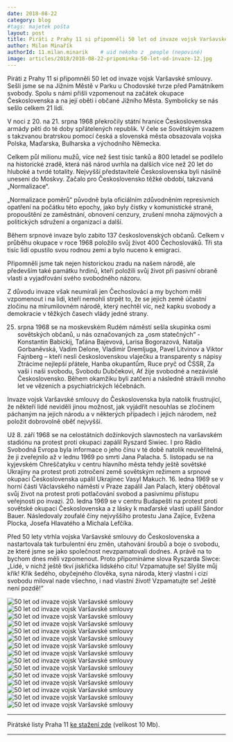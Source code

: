 ```yaml
---
date: 2018-08-22
category: blog
#tags: majetek pošta
layout: post
title: Piráti z Prahy 11 si připomněli 50 let od invaze vojsk Varšavské smlouvy
author: Milan Minařík
authorId: 11.milan.minarik    # uid nekoho z _people (nepoviné)
image: articles/2018/2018-08-22-pripominka-50-let-od-invaze-12.jpg
---
```


Piráti z Prahy 11 si připomněli 50 let od invaze vojsk Varšavské smlouvy. Sešli jsme se na Jižním Městě v Parku u Chodovské tvrze před Památníkem svobody. Spolu s námi přišli vzpomenout na začátek okupace Československa a na její oběti i občané Jižního Města. Symbolicky se nás sešlo celkem 21 lidí.

V noci z 20. na 21. srpna 1968 překročily státní hranice Československa armády pěti do té doby spřátelených republik. V čele se Sovětským svazem s takzvanou bratrskou pomocí česká a slovenská města obsazovala vojska Polska, Maďarska, Bulharska a východního Německa. 
 
Celkem půl milionu mužů, více než šest tisíc tanků a 800 letadel se podílelo na historické zradě, která náš národ uvrhla na dalších více než 20 let do hluboké a tvrdé totality. Nejvyšší představitelé Československa byli násilně uneseni do Moskvy.  Začalo pro Československo těžké období, takzvaná „Normalizace“. 
 
„Normalizace poměrů“ původně byla oficiálním zdůvodněním represivních opatření na počátku této epochy, jako byly čistky v komunistické straně, propouštění ze zaměstnání, obnovení cenzury, zrušení mnoha zájmových a politických sdružení a organizací a další.
 
Během srpnové invaze bylo zabito 137 československých občanů. Celkem v průběhu okupace v roce 1968 položilo svůj život 400 Čechoslováků. Tři sta tisíc lidí opustilo svou rodnou zemi a bylo nuceno k emigraci. 
 
Připomněli jsme tak nejen historickou zradu na našem národě, ale především také památku hrdinů, kteří položili svůj život při pasivní obraně vlasti a vyjadřování svého svobodného názoru.
 
Z důvodu invaze však neumírali jen Čechoslováci a my bychom měli vzpomenout i na lidi, kteří nemohli strpět to, že se jejich země účastní zločinu na mírumilovném národě, který nechtěl víc, než kapku svobody a demokracie v těžkých časech vlády jedné strany. 
 
25. srpna 1968 se na moskevském Rudém náměstí sešla skupinka osmi sovětských občanů, u nás označovaných za „osm statečných“ - Konstantin Babickij, Taťána Bajevová, Larisa Bogorazová, Natalja Gorbaněvská, Vadim Delone, Vladimir Dremljuga, Pavel Litvinov a Viktor Fajnberg – kteří nesli československou vlaječku a transparenty s nápisy Ztrácíme nejlepší přátele, Hanba okupantům, Ruce pryč od ČSSR, Za vaši i naši svobodu, Svobodu Dubčekovi, Ať žije svobodné a nezávislé Československo. Během okamžiku byli zatčeni a následně strávili mnoho let ve vězeních a psychiatrických léčebnách.
 
Invaze vojsk Varšavské smlouvy do Československa byla natolik frustrující, že někteří lidé neviděli jinou možnost, jak vyjádřit nesouhlas se zločinem páchaným na jejich národu a v některých případech i jejich národem, než položit dobrovolně oběť nejvyšší. 
 
Už 8. září 1968 se na celostátních dožínkových slavnostech na varšavském stadiónu na protest proti okupaci zapálil Ryszard Siwiec. I pro Rádio Svobodná Evropa byla informace o jeho činu v té době natolik neuvěřitelná, že ji zveřejnilo až v lednu 1969 po smrti Jana Palacha. 5. listopadu se na kyjevském Chreščatyku v centru hlavního města tehdy ještě sovětské Ukrajiny na protest proti zotročení země sovětským režimem a srpnové okupaci Československa upálil Ukrajinec Vasyl Makuch. 16. ledna 1969 se v horní části Václavského náměstí v Praze zapálil Jan Palach, který obětoval svůj život na protest proti potlačování svobod a pasivnímu přístupu veřejnosti po invazi. 20. ledna 1969 se v centru Budapešti na protest proti sovětské okupaci Československa a z lásky k maďarské vlasti upálil Sándor Bauer. Následovaly zoufalé činy nejvyššího protestu Jana Zajíce, Evžena Plocka, Josefa Hlavatého a Michala Lefčíka.
 
Před 50 lety vtrhla vojska Varšavské smlouvy do Československa a nastartovala tak turbulentní éru změn, utahování šroubů a boje o svobodu, ze které jsme se jako společnost nevzpamatovali dodnes. A právě na to bychom dnes měli vzpomenout. Proto připomínáme slova Ryszarda Siwce: „Lidé, v nichž ještě tkví jiskřička lidského citu! Vzpamatujte se! Slyšte můj křik! Křik šedého, obyčejného člověka, syna národa, který vlastní i cizí svobodu miloval nade všechno, i nad vlastní život! Vzpamatujte se! Ještě není pozdě!“

![50 let od invaze vojsk Varšavské smlouvy](/assets/img/articles/2018/2018-08-22-pripominka-50-let-od-invaze-02.jpg)
![50 let od invaze vojsk Varšavské smlouvy](/assets/img/articles/2018/2018-08-22-pripominka-50-let-od-invaze-03.jpg)
![50 let od invaze vojsk Varšavské smlouvy](/assets/img/articles/2018/2018-08-22-pripominka-50-let-od-invaze-04.jpg)
![50 let od invaze vojsk Varšavské smlouvy](/assets/img/articles/2018/2018-08-22-pripominka-50-let-od-invaze-05.jpg)
![50 let od invaze vojsk Varšavské smlouvy](/assets/img/articles/2018/2018-08-22-pripominka-50-let-od-invaze-06.jpg)
![50 let od invaze vojsk Varšavské smlouvy](/assets/img/articles/2018/2018-08-22-pripominka-50-let-od-invaze-07.jpg)
![50 let od invaze vojsk Varšavské smlouvy](/assets/img/articles/2018/2018-08-22-pripominka-50-let-od-invaze-08.jpg)
![50 let od invaze vojsk Varšavské smlouvy](/assets/img/articles/2018/2018-08-22-pripominka-50-let-od-invaze-09.jpg)
![50 let od invaze vojsk Varšavské smlouvy](/assets/img/articles/2018/2018-08-22-pripominka-50-let-od-invaze-10.jpg)
![50 let od invaze vojsk Varšavské smlouvy](/assets/img/articles/2018/2018-08-22-pripominka-50-let-od-invaze-11.jpg)
![50 let od invaze vojsk Varšavské smlouvy](/assets/img/articles/2018/2018-08-22-pripominka-50-let-od-invaze-12.jpg)
![50 let od invaze vojsk Varšavské smlouvy](/assets/img/articles/2018/2018-08-22-pripominka-50-let-od-invaze-13.jpg)
![50 let od invaze vojsk Varšavské smlouvy](/assets/img/articles/2018/2018-08-22-pripominka-50-let-od-invaze-14.jpg)
![50 let od invaze vojsk Varšavské smlouvy](/assets/img/articles/2018/2018-08-22-pripominka-50-let-od-invaze-15.jpg)
![50 let od invaze vojsk Varšavské smlouvy](/assets/img/articles/2018/2018-08-22-pripominka-50-let-od-invaze-16.jpg)


---

Pirátské listy Praha 11 [ke stažení zde](/assets/pdf/2018-07-10-praha-11.pdf) (velikost 10 Mb).

- - -
